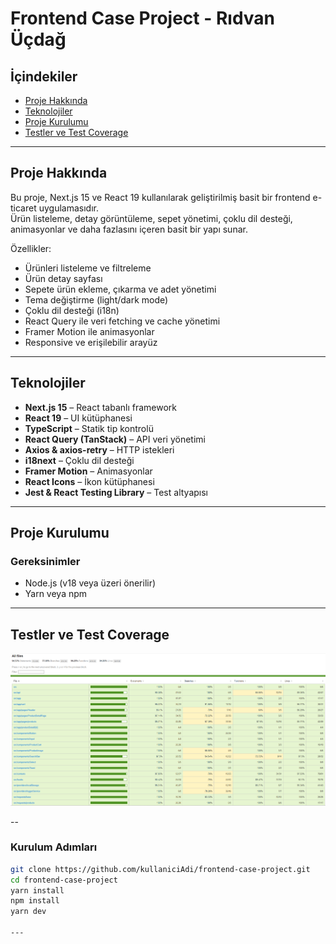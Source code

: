 # Frontend Case Project - Rıdvan Üçdağ

## İçindekiler

- [Proje Hakkında](#proje-hakkında)
- [Teknolojiler](#teknolojiler)
- [Proje Kurulumu](#proje-kurulumu)
- [Testler ve Test Coverage](#testler-ve-test-coverage)

---

## Proje Hakkında

Bu proje, Next.js 15 ve React 19 kullanılarak geliştirilmiş basit bir frontend e-ticaret uygulamasıdır.  
Ürün listeleme, detay görüntüleme, sepet yönetimi, çoklu dil desteği, animasyonlar ve daha fazlasını içeren basit bir yapı sunar.

Özellikler:

- Ürünleri listeleme ve filtreleme
- Ürün detay sayfası
- Sepete ürün ekleme, çıkarma ve adet yönetimi
- Tema değiştirme (light/dark mode)
- Çoklu dil desteği (i18n)
- React Query ile veri fetching ve cache yönetimi
- Framer Motion ile animasyonlar
- Responsive ve erişilebilir arayüz

---

## Teknolojiler

- **Next.js 15** – React tabanlı framework  
- **React 19** – UI kütüphanesi  
- **TypeScript** – Statik tip kontrolü  
- **React Query (TanStack)** – API veri yönetimi  
- **Axios & axios-retry** – HTTP istekleri  
- **i18next** – Çoklu dil desteği  
- **Framer Motion** – Animasyonlar  
- **React Icons** – İkon kütüphanesi  
- **Jest & React Testing Library** – Test altyapısı

---

## Proje Kurulumu



### Gereksinimler

- Node.js (v18 veya üzeri önerilir)  
- Yarn veya npm

---

## Testler ve Test Coverage
![Test Sonucu](public/test.png)

--

### Kurulum Adımları

```bash
git clone https://github.com/kullaniciAdi/frontend-case-project.git
cd frontend-case-project
yarn install 
npm install
yarn dev

---
